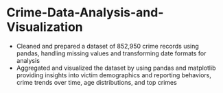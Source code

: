 # Crime-Data-Analysis-and-Visualization

- Cleaned and prepared a dataset of 852,950 crime records using
  pandas, handling missing values and transforming date formats for
  analysis
- Aggregated and visualized the dataset by using pandas and matplotlib
  providing insights into victim demographics and reporting behaviors,
  crime trends over time, age distributions, and top crimes
